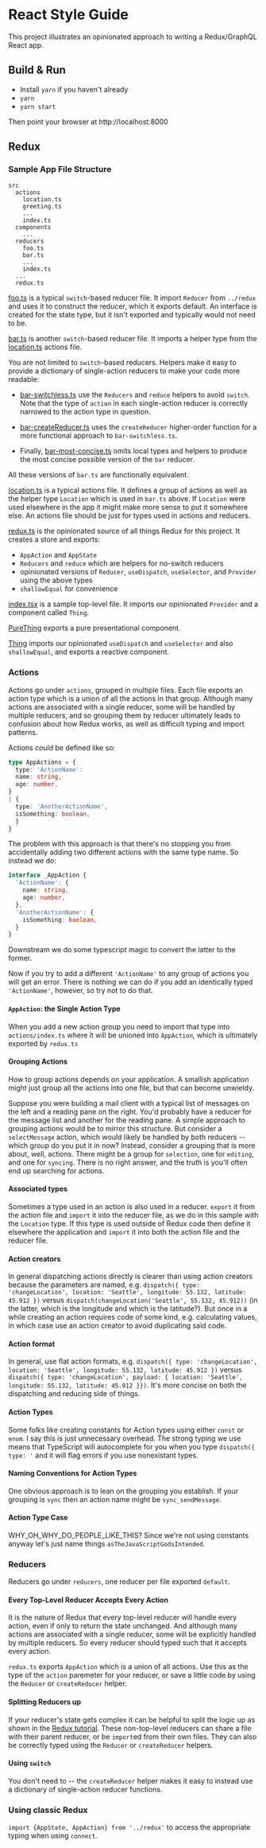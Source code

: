# React Style Guide

This project illustrates an opinionated approach to writing a Redux/GraphQL React app.

## Build & Run

* Install `yarn` if you haven't already
* `yarn`
* `yarn start`

Then point your browser at http://localhost:8000

## Redux

### Sample App File Structure

```
src
  actions
    location.ts
    greeting.ts
    ...
    index.ts
  components
    ...
  reducers
    foo.ts
    bar.ts
    ...
    index.ts
  ...
  redux.ts
```

[foo.ts](./src/reducers/foo.ts) is a typical `switch`-based reducer file. It import `Reducer` from `../redux` and uses it to construct the reducer, which it exports default. An interface is created for the state type, but it isn't exported and typically would not need to be.

[bar.ts](./src/reducers/bar.ts) is another `switch`-based reducer file. It imports a helper type from the [location.ts](./src/actions/location.ts) actions file.

You are not limited to `switch`-based reducers. Helpers make it easy to provide a dictionary of single-action reducers to make your code more readable:

* [bar-switchless.ts](./src/reducers/bar-switchless.ts) use the `Reducers` and `reduce` helpers to avoid `switch`. Note that the type of `action` in each single-action reducer is correctly narrowed to the action type in question.

* [bar-createReducer.ts](./src/reducers/bar-createReducer.ts) uses the `createReducer` higher-order function for a more functional approach to `bar-switchless.ts`.

* Finally, [bar-most-concise.ts](./src/reducers/bar-most-concise.ts) omits local types and helpers to produce the most concise possible version of the `bar` reducer.

All these versions of `bar.ts` are functionally equivalent.

[location.ts](./src/actions/location.ts) is a typical actions file. It defines a group of actions as well as the helper type `Location` which is used in `bar.ts` above. If `Location` were used elsewhere in the app it might make more sense to put it somewhere else. An actions file should be just for types used in actions and reducers.

[redux.ts](./src/redux.ts) is the opinionated source of all things Redux for this project. It creates a store and exports:
* `AppAction` and `AppState`
* `Reducers` and `reduce` which are helpers for no-switch reducers
* opinionated versions of `Reducer`, `useDispatch`, `useSelector`, and `Provider` using the above types
* `shallowEqual` for convenience

[index.tsx](./src/index.tsx) is a sample top-level file. It imports our opinionated `Provider` and a component called `Thing`.

[PureThing](./src/components/Thing.tsx) exports a pure presentational component.

[Thing](./src/components/Thing.tsx) imports our opinionated `useDispatch` and `useSelector` and also `shallowEqual`, and exports a reactive component.

### Actions

Actions go under `actions`, grouped in multiple files. Each file exports an action type which is a union of all the actions in that group. Although many actions are associated with a single reducer, some will be handled by multiple reducers, and so grouping them by reducer ultimately leads to confusion about how Redux works, as well as difficult typing and import patterns.

Actions *could* be defined like so:

```ts
type AppActions = {
  type: 'ActionName':
  name: string,
  age: number,
}
| {
  type: 'AnotherActionName',
  isSomething: boolean,
  }
} 
```

The problem with this approach is that there's no stopping you from accidentally adding two different actions with the same type name. So instead we do:

```ts
interface _AppAction {
  'ActionName': {
    name: string,
    age: number,
  },
  'AnotherActionName': {
    isSomething: boolean,
  }
} 
```

Downstream we do some typescript magic to convert the latter to the former.

Now if you try to add a different `'ActionName'` to any group of actions you will get an error. There is nothing we can do if you add an identically typed `'ActionName'`, however, so try not to do that.

#### `AppAction`: the Single Action Type

When you add a new action group you need to import that type into `actions/index.ts` where it will be unioned into `AppAction`, which is ultimately exported by `redux.ts`

#### Grouping Actions

How to group actions depends on your application. A smallish application might just group all the actions into one file, but that can become unwieldy.

Suppose you were building a mail client with a typical list of messages on the left and a reading pane on the right. You'd probably have a reducer for the message list and another for the reading pane. A simple approach to grouping actions would be to mirror this structure. But consider a `selectMessage` action, which would likely be handled by both reducers -- which group do you put it in now? Instead, consider a grouping that is more about, well, actions. There might be a group for `selection`, one for `editing`, and one for `syncing`. There is no right answer, and the truth is you'll often end up searching for actions.

#### Associated types

Sometimes a type used in an action is also used in a reducer. `export` it from the action file and `import` it into the reducer file, as we do in this sample with the `Location` type. If this type is used outside of Redux code then define it elsewhere the application and `import` it into both the action file and the reducer file.

#### Action creators

In general dispatching actions directly is clearer than using action creators because the parameters are named, e.g. `dispatch({ type: 'changeLocation', location: 'Seattle', longitude: 55.132, latitude: 45.912 })` versus `dispatch(changeLocation('Seattle', 55.132, 45.912))` (in the latter, which is the longitude and which is the latitude?). But once in a while creating an action requires code of some kind, e.g. calculating values, in which case use an action creator to avoid duplicating said code.

#### Action format

In general, use flat action formats, e.g. `dispatch({ type: 'changeLocation', location: 'Seattle', longitude: 55.132, latitude: 45.912 })` versus `dispatch({ type: 'changeLocation', payload: { location: 'Seattle', longitude: 55.132, latitude: 45.912 }})`. It's more concise on both the dispatching and reducing side of things.

#### Action Types

Some folks like creating constants for Action types using either `const` or `enum`. I say this is just unnecessary overhead. The strong typing we use means that TypeScript will autocomplete for you when you type `dispatch({ type: '` and it will flag errors if you use nonexistant types.

#### Naming Conventions for Action Types

One obvious approach is to lean on the grouping you establish. If your grouping is `sync` then an action name might be `sync_sendMessage`.

#### Action Type Case

WHY_OH_WHY_DO_PEOPLE_LIKE_THIS? Since we're not using constants anyway let's just name things `asTheJavaScriptGodsIntended`.

### Reducers

Reducers go under `reducers`, one reducer per file exported `default`.

#### Every Top-Level Reducer Accepts Every Action

It is the nature of Redux that every top-level reducer will handle every action, even if only to return the state unchanged. And although many actions are associated with a single reducer, some will be explicitly handled by multiple reducers. So every reducer should typed such that it accepts every action.

`redux.ts` exports `AppAction` which is a union of all actions. Use this as the type of the `action` paremeter for your reducer, or save a little code by using the `Reducer` or `createReducer` helper.

#### Splitting Reducers up

If your reducer's state gets complex it can be helpful to split the logic up as shown in the [Redux tutorial](https://redux.js.org/basics/reducers/#splitting-reducers). These non-top-level reducers can share a file with their parent reducer, or be `import`ed from their own files. They can also be correctly typed using the `Reducer` or `createReducer` helpers.

#### Using `switch`

You don't need to -- the `createReducer` helper makes it easy to instead use a dictionary of single-action reducer functions.

### Using classic Redux

`import {AppState, AppAction} from '../redux'` to access the appropriate typing when using `connect`.
